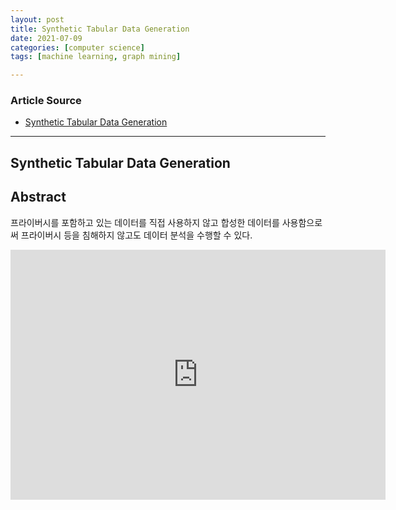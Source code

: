 ```yaml
---
layout: post
title: Synthetic Tabular Data Generation
date: 2021-07-09
categories: [computer science]
tags: [machine learning, graph mining]

---
```


### Article Source

* [Synthetic Tabular Data Generation](https://www.youtube.com/watch?v=IzMfWkWNtmA)


---

## Synthetic Tabular Data Generation



## Abstract

프라이버시를 포함하고 있는 데이터를 직접 사용하지 않고 합성한 데이터를 사용함으로써  프라이버시 등을 침해하지 않고도 데이터 분석을 수행할 수 있다.

<iframe width="600" height="400" src="https://www.youtube.com/embed/IzMfWkWNtmA" title="YouTube video player" frameborder="0" allow="accelerometer; autoplay; clipboard-write; encrypted-media; gyroscope; picture-in-picture" allowfullscreen></iframe>